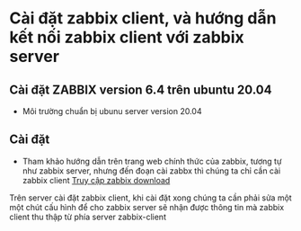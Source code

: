 #  Cài đặt zabbix client, và hướng dẫn kết nối zabbix client với zabbix server  
## Cài đặt ZABBIX version 6.4 trên ubuntu 20.04
- Môi trường
  chuẩn bị ubunu server version 20.04
## Cài đặt
- Tham khảo hướng dẫn trên trang web chính thức của zabbix, tương tự như zabbix server, nhưng đến đoạn cài zabbx thì chúng ta chỉ cần cài zabbix client
[Truy cập zabbix download](https://www.zabbix.com/download?zabbix=6.4&os_distribution=ubuntu&os_version=20.04&components=server_frontend_agent&db=mysql&ws=apache)

Trên server cài đặt zabbix client, khi cài đặt xong chúng ta cần phải sửa một một chút cấu hình để cho zabbix server sẽ nhận được thông tin mà zabbix client thu thập từ phía server zabbix-client

